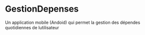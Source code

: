 # GestionDepenses
Un application mobile (Andoid) qui permet la gestion des dépendes quotidiennes de lutilisateur 
